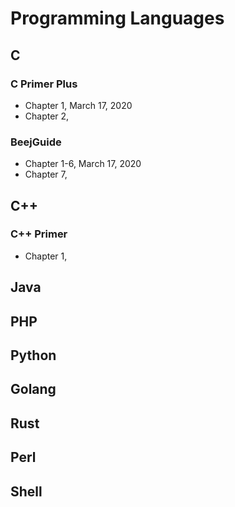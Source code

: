 # Programming Languages

## C

### C Primer Plus

* Chapter 1, March 17, 2020
* Chapter 2,

### BeejGuide

* Chapter 1-6, March 17, 2020
* Chapter 7,

## C++

### C++ Primer

* Chapter 1,

## Java

## PHP

## Python

## Golang

## Rust

## Perl

## Shell
